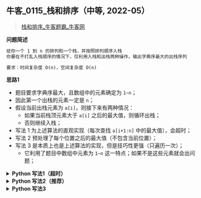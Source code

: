 ## 牛客_0115_栈和排序（中等, 2022-05）
<!--info
tags: [栈, 经典]
source: 牛客
level: 中等
number: '0115'
name: 栈和排序
companies: []
-->

> [栈和排序_牛客题霸_牛客网](https://www.nowcoder.com/practice/95cb356556cf430f912e7bdf1bc2ec8f)

<summary><b>问题简述</b></summary>

```txt
给你一个 1 到 n 的排列和一个栈，并按照排列顺序入栈
你要在不打乱入栈顺序的情况下，仅利用入栈和出栈两种操作，输出字典序最大的出栈序列

要求：时间复杂度 O(n)，空间复杂度 O(n)
```

<!-- 
<details><summary><b>详细描述</b></summary>

```txt
```

</details>
-->

<!-- <div align="center"><img src="../../../_assets/xxx.png" height="300" /></div> -->

<summary><b>思路1</b></summary>

- 题目要求字典序最大，且数组中的元素确定为 `1~n`；
- 因此第一个出栈的元素一定是 `n`；
- 假设当前出栈元素为 `a[i]`，则接下来有两种情况：
    - 如果当前栈顶元素大于 `a[i]` 之后的最大值，则循环出栈；
    - 否则继续入栈；
- 写法 1 为上述算法的直观实现（每次查找 `a[i+1:n]` 中的最大值），会超时；
- 写法 2 预处理了每个位置之后的最大值（不包含当前位置）；
- 写法 3 是本质上也是上述算法的实现，但是技巧性更强（只遍历一次）；
    - 它利用了题目中数组中元素为 `1~n` 这一特点；如果不是这些元素就会出问题；


<details><summary><b>Python 写法1（超时）</b></summary>

```python
class Solution:
    def solve(self , a: List[int]) -> List[int]:
        
        n = len(a)
        
        s = []  # 模拟栈
        ret = []  # 保存答案
        for i in range(n):
            s.append(a[i])
            # 如果栈顶元素大于之后的最大值，就出栈，否则跳过
            while s and s[-1] >= (mx := max(a[i + 1:] + [float('-inf')])):  # 防止 max(空数组)
                ret.append(s.pop())
        
        while s:
            ret.append(s.pop())
        
        return ret
```

</details>


<details><summary><b>Python 写法2（推荐）</b></summary>

```python
class Solution:
    def solve(self , a: List[int]) -> List[int]:
        
        n = len(a)
        # 预处理：计算当前位置之后的最大值（不包括当前位置）
        book = [0] * n
        book[-1] = float('-inf')
        for i in range(n - 2, -1, -1):
            book[i] = max(book[i + 1], a[i + 1])
            # book[i] = max(book[i + 1], a[i])  # 这样写表示包括当前位置，err
        
        s = []  # 模拟栈
        ret = []  # 保存答案
        for i in range(n):
            s.append(a[i])
            while s and s[-1] >= book[i]:  # book[i] 表示 a[i] 之后的最大值
                ret.append(s.pop())
        
        while s:
            ret.append(s.pop())
        
        return ret
```

</details>

<details><summary><b>Python 写法3</b></summary>

```python
class Solution:
    def solve(self , a: List[int]) -> List[int]:
        
        ret = []  # 记录答案    
        s = []    # 模拟栈
        n = len(a)
        book = [0] * (n + 1)  # 记录已经出现过的元素
        
        for x in a:
            s.append(x)
            book[x] = 1
            while n and book[n]:
                n -= 1
            while s and n <= s[-1]:
                ret.append(s.pop())
        
        while s:
            ret.append(s.pop())
        return ret
            
```

</details>
